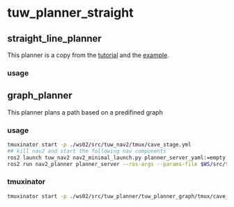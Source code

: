 # tuw_planner_straight
## straight_line_planner
This planner is a copy from the [tutorial](https://navigation.ros.org/plugin_tutorials/docs/writing_new_nav2planner_plugin.html) and the [example](https://github.com/ros-planning/navigation2_tutorials/tree/master/nav2_straightline_planner).
### usage

## graph_planner
This planner plans a path based on a predifined graph
### usage

```bash
tmuxinator start -p ./ws02/src/tuw_nav2/tmux/cave_stage.yml
## kill nav2 and start the following nav components
ros2 launch tuw_nav2 nav2_minimal_launch.py planner_server_yaml:=empty # run nav2 without planner_server
ros2 run nav2_planner planner_server --ros-args --params-file $WS/src/tuw_planner/tuw_planner_graph/config/nav2/astar.yaml 
```

### tmuxinator
```bash
tmuxinator start -p ./ws02/src/tuw_planner/tuw_planner_graph/tmux/cave_stage_astar.yml
```